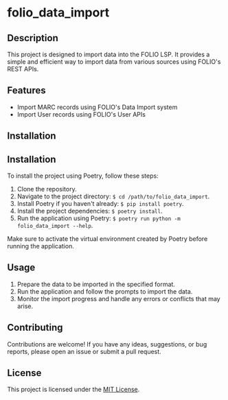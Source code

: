 # folio_data_import

## Description

This project is designed to import data into the FOLIO LSP. It provides a simple and efficient way to import data from various sources using FOLIO's REST APIs.

## Features

- Import MARC records using FOLIO's Data Import system
- Import User records using FOLIO's User APIs

## Installation

## Installation

To install the project using Poetry, follow these steps:

1. Clone the repository.
2. Navigate to the project directory: `$ cd /path/to/folio_data_import`.
3. Install Poetry if you haven't already: `$ pip install poetry`.
4. Install the project dependencies: `$ poetry install`.
6. Run the application using Poetry: `$ poetry run python -m folio_data_import --help`.

Make sure to activate the virtual environment created by Poetry before running the application.

## Usage

1. Prepare the data to be imported in the specified format.
2. Run the application and follow the prompts to import the data.
3. Monitor the import progress and handle any errors or conflicts that may arise.

## Contributing

Contributions are welcome! If you have any ideas, suggestions, or bug reports, please open an issue or submit a pull request.

## License

This project is licensed under the [MIT License](LICENSE).
